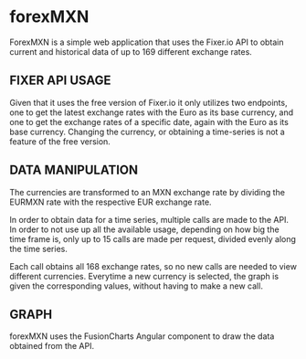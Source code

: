 # forexMXN

ForexMXN is a simple web application that uses the Fixer.io API to obtain current and historical data of up to 169 different exchange rates.

## FIXER API USAGE

Given that it uses the free version of Fixer.io it only utilizes two endpoints, one to get the latest exchange rates with the Euro as its base currency, and one to get the exchange rates of a specific date, again with the Euro as its base currency. Changing the currency, or obtaining a time-series is not a feature of the free version.

## DATA MANIPULATION

The currencies are transformed to an MXN exchange rate by dividing the EURMXN rate with the respective EUR exchange rate.
  
In order to obtain data for a time series, multiple calls are made to the API. In order to not use up all the available usage, depending on how big the time frame is, only up to 15 calls are made per request, divided evenly along the time series.

Each call obtains all 168 exchange rates, so no new calls are needed to view different currencies. Everytime a new currency is selected, the graph is given the corresponding values, without having to make a new call.

## GRAPH

forexMXN uses the FusionCharts Angular component to draw the data obtained from the API.

